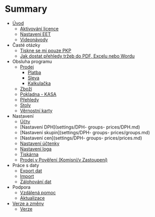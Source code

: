 # Summary

* [Úvod](README.md)
    * [Aktivování licence](settings/license/license.md)
    * [Nastavení EET](settings/companyEET/companyEET.md)
    * [Videonávody](videonavody.md)
* Časté otázky
    * [Tiskne se mi pouze PKP](questions/pkp.md)
    * [Jak dostat přehledy tržeb do PDF, Excelu nebo Wordu](questions/export.md)
* Obsluha programu
    * [Prodej](command/sale/sale.md)
        * [Platba](command/sale/payment.md)
        * [Sleva](command/sale/discount.md)
        * [Kalkulačka](command/sale/calculator/calculator.md)
    * [Zboží](command/items/items.md)
    * [Pokladna - KASA](command/cashRegister/cashRegister.md)
    * [Přehledy](command/reports/reports.md)
    * [Stoly](command/tables/tables.md)
    * [Věrnostní karty](command/loyaltyCards/loyaltyCards.md)
* Nastavení
    * [Účty](settings/accounts/accounts.md)
    * [Nastavení DPH](settings/DPH- groups- prices/DPH.md)
    * [Nastavení skupin](settings/DPH- groups- prices/groups.md)
    * [Nastavení cen](settings/DPH- groups- prices/prices.md)
    * [Nastavení účtenky](settings/receiptSettings/receiptSettings.md)
    * [Nastavení loga](settings/logo/logo.md)
    * [Tiskárna](settings/printer/printer.md)
    * [Prodej v Pověření \(Komisní\/v Zastoupení\)](settings/receiptSettings/appoitingReceipt.md)
* Práce s daty
    * [Export dat](data/export/export.md)
    * [Import](data/import/import.md)
    * [Zálohování dat](data/config/config.md)
* Podpora
    * [Vzdálená pomoc](support/assistance/assistance.md)
    * [Aktualizace](support/update/update.md)
* [Verze a změny](verze-a-změny.md)
    * [Verze](versions/versions.md)

